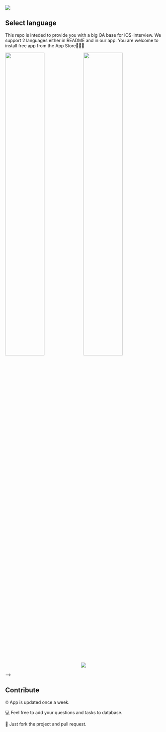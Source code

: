 
<img src="https://github.com/dashvlas/awesome-ios-interview/blob/master/Resources/Main.png">

## Select language
This repo is inteded to provide you with a big QA base for iOS-Interview. We support 2 languages either in README and in our app.
You are welcome to install free app from the App Store👨🏼‍💻

<a href="https://github.com/dashvlas/awesome-ios-interview/blob/master/Resources/Russian.md"><img src="https://github.com/dashvlas/awesome-ios-interview/blob/master/Resources/Artboard-filled-left.png" width=50%></a><a href="https://github.com/dashvlas/awesome-ios-interview/blob/master/Resources/English.md"><img src="https://github.com/dashvlas/awesome-ios-interview/blob/master/Resources/Artboard-filled-right.png" width=50%></a>

<!--'Awesome Interview' helps you to prepare for an interview and refresh your knowledge.-->

<p align="center"><img src="https://github.com/dashvlas/awesome-ios-interview/blob/master/Resources/Main.jpg"></p>

<!--We provide a huge variety of questions categories, from concurrency to UI-->
<!--## Question types-->


<!--## Contacts-->
<!---->
<!--<!--[https://dashvlas.com](https://dashvlas.com)-->-->
<!---->
<!--dariakorneichuk@icloud.com-->

## Contribute
⏰ App is updated once a week.

💻 Feel free to add your questions and tasks to database.

🚀 Just fork the project and pull request.

